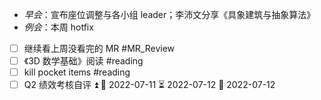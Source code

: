 - _早会_：宣布座位调整与各小组 leader；李沛文分享《具象建筑与抽象算法》 
- _例会_：本周 hotfix
- [ ] 继续看上周没看完的 MR #MR_Review 
- [ ] 《3D 数学基础》阅读 #reading 
- [ ] kill pocket items #reading
- [ ] Q2 绩效考核自评 ⏫ 🛫 2022-07-11 ⏳ 2022-07-12 📅 2022-07-12
